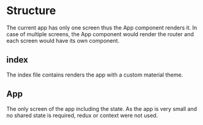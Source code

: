 # Structure

The current app has only one screen thus the App component renders it. In case of multiple screens, the App component would render the router and each screen would have its own component.

## index

The index file contains renders the app with a custom material theme.

## App

The only screen of the app including the state. As the app is very small and no shared state is required, redux or context were not used.
